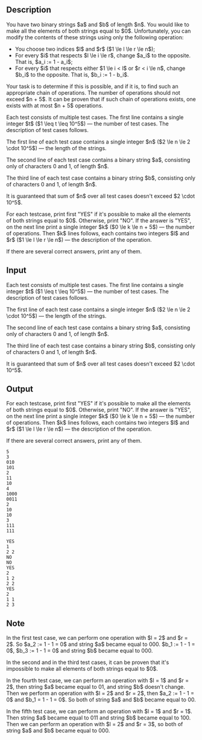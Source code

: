 ## Description

<div><p>You have two binary strings $a$ and $b$ of length $n$. You would like to make all the elements of both strings equal to $0$. Unfortunately, you can modify the contents of these strings using only the following operation:</p><ul> <li> You choose two indices $l$ and $r$ ($1 \le l \le r \le n$); </li><li> For every $i$ that respects $l \le i \le r$, change $a_i$ to the opposite. That is, $a_i := 1 - a_i$; </li><li> For every $i$ that respects either $1 \le i &lt; l$ or $r &lt; i \le n$, change $b_i$ to the opposite. That is, $b_i := 1 - b_i$. </li></ul><p>Your task is to determine if this is possible, and if it is, to find such an appropriate chain of operations. The number of operations <span class="tex-font-style-bf">should not exceed</span> $n + 5$. It can be proven that if such chain of operations exists, one exists with at most $n + 5$ operations. </p></div><div class="input-specification"><p>Each test consists of multiple test cases. The first line contains a single integer $t$ ($1 \leq t \leq 10^5$) — the number of test cases. The description of test cases follows.</p><p>The first line of each test case contains a single integer $n$ ($2 \le n \le 2 \cdot 10^5$) — the length of the strings.</p><p>The second line of each test case contains a binary string $a$, consisting only of characters <span class="tex-font-style-tt">0</span> and <span class="tex-font-style-tt">1</span>, of length $n$.</p><p>The third line of each test case contains a binary string $b$, consisting only of characters <span class="tex-font-style-tt">0</span> and <span class="tex-font-style-tt">1</span>, of length $n$.</p><p>It is guaranteed that sum of $n$ over all test cases doesn't exceed $2 \cdot 10^5$.</p></div><div class="output-specification"><p>For each testcase, print first "<span class="tex-font-style-tt">YES</span>" if it's possible to make all the elements of both strings equal to $0$. Otherwise, print "<span class="tex-font-style-tt">NO</span>". If the answer is "<span class="tex-font-style-tt">YES</span>", on the next line print a single integer $k$ ($0 \le k \le n + 5$) — the number of operations. Then $k$ lines follows, each contains two integers $l$ and $r$ ($1 \le l \le r \le n$) — the description of the operation.</p><p>If there are several correct answers, print any of them.</p></div>

## Input

<p>Each test consists of multiple test cases. The first line contains a single integer $t$ ($1 \leq t \leq 10^5$) — the number of test cases. The description of test cases follows.</p><p>The first line of each test case contains a single integer $n$ ($2 \le n \le 2 \cdot 10^5$) — the length of the strings.</p><p>The second line of each test case contains a binary string $a$, consisting only of characters <span class="tex-font-style-tt">0</span> and <span class="tex-font-style-tt">1</span>, of length $n$.</p><p>The third line of each test case contains a binary string $b$, consisting only of characters <span class="tex-font-style-tt">0</span> and <span class="tex-font-style-tt">1</span>, of length $n$.</p><p>It is guaranteed that sum of $n$ over all test cases doesn't exceed $2 \cdot 10^5$.</p>

## Output

<p>For each testcase, print first "<span class="tex-font-style-tt">YES</span>" if it's possible to make all the elements of both strings equal to $0$. Otherwise, print "<span class="tex-font-style-tt">NO</span>". If the answer is "<span class="tex-font-style-tt">YES</span>", on the next line print a single integer $k$ ($0 \le k \le n + 5$) — the number of operations. Then $k$ lines follows, each contains two integers $l$ and $r$ ($1 \le l \le r \le n$) — the description of the operation.</p><p>If there are several correct answers, print any of them.</p>





```input1|2,3,4,8,9,10,14,15,16
5
3
010
101
2
11
10
4
1000
0011
2
10
10
3
111
111
```




```output1
YES
1
2 2
NO
NO
YES
2
1 2
2 2
YES
2
1 1
2 3
```



## Note

<p>In the first test case, we can perform one operation with $l = 2$ and $r = 2$. So $a_2 := 1 - 1 = 0$ and string $a$ became equal to <span class="tex-font-style-tt">000</span>. $b_1 := 1 - 1 = 0$, $b_3 := 1 - 1 = 0$ and string $b$ became equal to <span class="tex-font-style-tt">000</span>.</p><p>In the second and in the third test cases, it can be proven that it's impossible to make all elements of both strings equal to $0$.</p><p>In the fourth test case, we can perform an operation with $l = 1$ and $r = 2$, then string $a$ became equal to <span class="tex-font-style-tt">01</span>, and string $b$ doesn't change. Then we perform an operation with $l = 2$ and $r = 2$, then $a_2 := 1 - 1 = 0$ and $b_1 = 1 - 1 = 0$. So both of string $a$ and $b$ became equal to <span class="tex-font-style-tt">00</span>.</p><p>In the fifth test case, we can perform an operation with $l = 1$ and $r = 1$. Then string $a$ became equal to <span class="tex-font-style-tt">011</span> and string $b$ became equal to <span class="tex-font-style-tt">100</span>. Then we can perform an operation with $l = 2$ and $r = 3$, so both of string $a$ and $b$ became equal to <span class="tex-font-style-tt">000</span>.</p>
